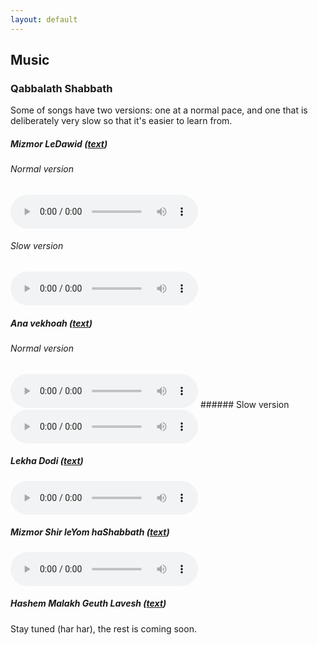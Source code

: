 ```yaml
---
layout: default
---
```


## Music

### Qabbalath Shabbath

Some of songs have two versions: one at a normal pace, and one that is deliberately very slow so that it's easier to learn from.

##### Mizmor LeDawid ([text](https://www.sefaria.org/Psalms.29?lang=he))

###### Normal version
<audio controls>
 <source src="assets/audio/MizmorLeDawidNormalRate.m4a" type="audio/mp4">
Your browser does not support the audio element.
</audio>

###### Slow version
<audio controls>
 <source src="assets/audio/MizmorleDawid.m4a" type="audio/mp4">
Your browser does not support the audio element.
</audio>

##### Ana vekhoah ([text](https://he.wikipedia.org/wiki/אנא_בכוח))

###### Normal version
<audio controls>
 <source src="assets/audio/AnaVeKhoahNormalRate.m4a" type="audio/mp4">
Your browser does not support the audio element.
</audio>
###### Slow version
<audio controls>
 <source src="assets/audio/ana-ve-khoah.m4a" type="audio/mp4">
Your browser does not support the audio element.
</audio>

##### Lekha Dodi ([text](https://he.wikipedia.org/wiki/%D7%9C%D7%9B%D7%94_%D7%93%D7%95%D7%93%D7%99#%D7%9E%D7%99%D7%9C%D7%95%D7%AA_%D7%94%D7%A4%D7%99%D7%95%D7%98))
<audio controls>
 <source src="assets/audio/lekha_dodi.m4a" type="audio/mp4">
Your browser does not support the audio element.
</audio>

##### Mizmor Shir leYom haShabbath ([text](https://www.sefaria.org/Psalms.92?lang=he))
<audio controls>
 <source src="assets/audio/MizmorShirLeYomhaShabbathNormalRate.m4a" type="audio/mp4">
Your browser does not support the audio element.
</audio>

##### Hashem Malakh Geuth Lavesh ([text](https://www.sefaria.org/Psalms.93?lang=he))

Stay tuned (har har), the rest is coming soon.
